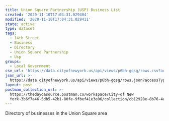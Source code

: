 ```yaml
---
title: Union Square Partnership (USP) Business List
created: '2020-11-10T17:04:31.029404'
modified: '2020-11-10T17:04:31.029411'
state: active
type: dataset
tags:
  - 14th Street
  - Business
  - Directory
  - Union Square Partnership
  - Usp
groups:
  - Local Government
csv_url: 'https://data.cityofnewyork.us/api/views/p6bh-gqsg/rows.csv?accessType=DOWNLOAD'
json_url: >-
  https://data.cityofnewyork.us/api/views/p6bh-gqsg/rows.json?accessType=DOWNLOAD
layout: post
postman_collection_url: >-
  https://thedaydasource.postman.co/workspace/City-of New
  York~3b6f7a46-5db5-42b1-80fe-9fbef41e3e06/collection/cb12928e-8b76-4a3d-8b98-dae0d16c7267
---
```

Directory of businesses in the Union Square area

